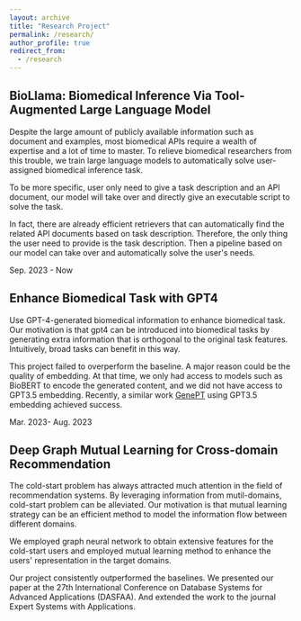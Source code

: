 ```yaml
---
layout: archive
title: "Research Project"
permalink: /research/
author_profile: true
redirect_from:
  - /research
---
```


## BioLlama: Biomedical Inference Via Tool-Augmented Large Language Model

Despite the large amount of publicly available information such as document and examples, most biomedical APIs require a wealth of expertise and a lot of time to master. To relieve biomedical researchers from this trouble, we train large language models to automatically solve user-assigned biomedical inference task. 

To be more specific, user only need to give a task description and an API document, our model will take over and directly give an executable script to solve the task.

In fact, there are already efficient retrievers that can automatically find the related API documents based on task description. Therefore, the only thing the user need to provide is the task description. Then a pipeline based on our model can take over and automatically solve the user's needs.

Sep. 2023 - Now



## Enhance Biomedical Task with GPT4
Use GPT-4-generated biomedical information to enhance biomedical task. Our motivation is that gpt4 can be introduced into biomedical tasks by generating extra information that is orthogonal to the original task features. Intuitively, broad tasks can benefit in this way.

This project failed to overperform the baseline. A major reason could be the quality of embedding. At that time, we only had access to models such as BioBERT to encode the generated content, and we did not have access to GPT3.5 embedding. Recently, a similar work [GenePT](https://www.biorxiv.org/content/10.1101/2023.10.16.562533v1.full.pdf) using GPT3.5 embedding achieved success.

Mar. 2023- Aug. 2023

## Deep Graph Mutual Learning for Cross-domain Recommendation

The cold-start problem has always attracted much attention in the field of recommendation systems. By leveraging information from mutil-domains, cold-start problem can be alleviated. Our motivation is that mutual learning strategy can be an efficient method to model the information flow between different domains.

We employed graph neural network to obtain extensive features for the cold-start users and employed mutual learning method to enhance the users' representation in the target domains.

Our project consistently outperformed the baselines. We presented our paper at the 27th International Conference on Database Systems for Advanced Applications
(DASFAA). And extended the work to the journal Expert Systems with Applications.